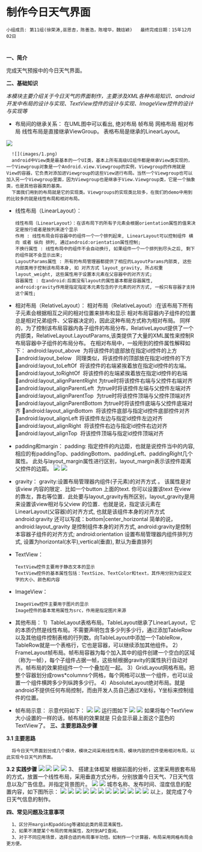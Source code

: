 # 制作今日天气界面

    小组成员: 第11组(徐荣涛,巫思杏，陈善浩，陈增华，魏焓颖)   最终完成日期：15年12月02日
# 

**一、简介**

完成天气预报中的今日天气界面。

**二、基础知识**

*本模块主要介绍关于今日天气的界面制作，主要涉及XML各种布局知识、android开发中布局的设计与实现、TextView控件的设计与实现、ImageView控件的设计与实现等*

* 布局间的继承关系：
	  在UML图中可以看出, 绝对布局 帧布局 网格布局 相对布局 线性布局是直接继承ViewGroup。
	  表格布局是继承的LinearLayout。
	  
![](images/1.jpg)

	  ![](images/1.png)
      android中View类是最基本的一个UI类，基本上所有高级UI组件都是继承View类实现的，一个Viewgroup对象是一个Android.view.Viewgroup的实例，Viewgroup的作用就是View的容器，它负责对添加进Viewgroup的这些View进行布局。当然一个Viewgroup也可以加入另一个Viewgroup里面，因为Viewgroup也是继承于View.Viewgroup类，它是一个抽象类，也是其他容器类的基类。
	  下面我们用到的布局就是它的实现类。Viewgroups的实现类比较多，在我们的demo中用到的比较多的就是线性布局和相对布局。

* 线性布局（LinearLayout）：

      线性布局（LinearLayout）：在该布局下的所有子元素会根据orientation属性的值来决定是按行或者是按列来逐个显示
	  作用 : 线性布局会将容器中的组件一个一个排列起来, LinearLayout可以控制组件 横向 或者 纵向 排列, 通过android:orientation属性控制;
	  不换行属性 : 线性布局中的组件不会自动换行, 如果组件一个一个排列到尽头之后, 剩下的组件就不会显示出来;
	  LayoutParams属性 : 所有的布局管理器都提供了相应的LayoutParams内部类, 这些内部类用于控制该布局本身, 如 对齐方式 layout_gravity, 所占权重 layout_weight, 这些属性用于设置本元素在父容器中的对齐方式;
	  容器属性 : 在android:后面没有layout的属性基本都是容器属性, android:gravity作用是指定指定本元素包含的子元素的对齐方式, 一般只有容器才支持这个属性;
      
* 相对布局（RelativeLayout）：
		相对布局（RelativeLayout）:在该布局下所有子元素会根据相互之间的相对位置来排布和显示
		相对布局容器内子组件的位置总是相对兄弟组件、父容器决定的，因此这种布局方式称为相对布局。
		同样的，为了控制该布局容器内各子组件的布局分布，RelativeLayout提供了一个内部类，RelativeLayout.LayoutParams,该类提供了大量的XML属性来控制R布局容器中子组件的布局分布。
		在相对布局中，一般用到的控件属性解释如下：
		android:layout_above  为将该控件的底部放在指定id控件的上方
		android:layout_below   同理类似，将该控件的顶部放在指定id控件的下方
		android:layout_toLeftOf  将该控件的右端紧挨着放在指定id控件的左端。
		android:layout_toRightOf  将该控件的左端紧挨着放在指定id控件的右端
		android:layout_alignParentRight 为true时将该控件右端与父控件右端对齐
		android:layout_alignParentLeft  为true时将该控件左端与父控件左端对齐
		android:layout_alignParentTop  为true时将该控件顶端与父控件顶端对齐
		android:layout_alignParentBottom 为true时将该控件底端与父控件底端对齐
		android:layout_alignBottom  将该控件底部与指定id控件底部控件对齐
		android:layout_alignLeft 将该控件左边与指定id控件左边对齐
		android:layout_alignRight  将该控件右边与指定id控件右边对齐
		android:layout_alignTop  将该控件顶端与指定id控件顶端对齐

* padding和margin：
		padding: 指定控件的内边距，也就是说控件当中的内容,相应的有paddingTop、paddingBottom、paddingLeft、paddingRight几个属性。
		此处与layout_margin属性进行区别，layout_margin表示该控件距离父控件的边距。
			  ![](images/3.png)
        ![](images/1.jpg)
* gravity：
		gravity:设置布局管理器内组件(子元素)的对齐方式 。
		该属性是对该view 内容的限定．比如一个button 上面的text. 你可以设置该text 在view的靠左，靠右等位置．此处要与layout_gravity有所区别，layout_gravity是用来设置该view相对与父view 的位置．也就是说，指定该元素在LinearLayout(父容器)的对齐方式, 也就是该组件本身的对齐方式
		android:gravity 还可以写成：bottom|center_horizontal
		简单的说，android:layout_gravity 是控制组件本身的对齐方式, android:gravity是控制本容器子组件的对齐方式;
		android:orientation 设置布局管理器内组件排列方式, 设置为horizontal(水平),vertical(垂直), 默认为垂直排列

* TextView：
      
      TextView控件主要用于静态文本的显示
      TextView控件的基本属性包括：TextSize、TextColor和text，其作用分别为设定文字的大小、颜色和内容


* ImageView：

      ImageView控件主要用于图片的显示
      Image控件的基本常用属性为src，作用是指定图片来源   
* 其他布局：
	  1）TableLayout表格布局。TableLayout继承了LinearLayout，它的本质仍然是线性布局。不需要声明包含多少列多少行，通过添加TableRow以及其他组件控制表格的行列数。向TableLayout中添加一个TableRow，TableRow就是一个表格行，它也是容器，可以继续添加其他组件。
	  2）FrameLayout帧布局。帧布局容器为每个加入其中的组件创建一个空白的区域（称为一帧），每个子组件占据一帧，这些帧根据gravity的属性执行自动对齐。帧布局的效果把组件一个一个叠加在一起。
	  3）GridLayout网格布局。把整个容器划分成rows*columns个网格，每个网格可以放一个组件，也可以设置一个组件横跨多少列纵跨多少行。
	  4）AbsoluteLayout绝对布局。就是android不提供任何布局控制，而由开发人员自己通过X坐标，Y坐标来控制组件的位置。

* 帧布局示意：
	  示意代码如下：
	  ![](images/5.png)
	  	  ![](images/5.png)
	  运行图如下
	  ![](images/4.png)
	  	  ![](images/4.png)
	  如果将每个TextView大小设置的一样的话，帧布局的效果就是 只会显示最上面这个蓝色的TextView了。
**三、主要思路及步骤**

**3.1 主要思路**

	  将今日天气界面划分成几个模块，模块之间采用线性布局，模块内部的控件使用相对布局，以此实现今日天气的界面。

**3.2 实践步骤**
	  ![](images/11.png)
	  ![](images/12.png)
	  ![](images/13.png)
	  ![](images/14.png)
	  3、 搭建主体框架
	  根据前面的分析，这里采用嵌套布局的方式，放置一个线性布局，采用垂直方式分布，分别放置今日天气、7日天气信息以及广告信息。并指定背景图片。
	  ![](images/15.png)
	  ![](images/16.png)
	  城市名称、发布时间、湿度信息的配置内容，如下图所示：
	  ![](images/17.png)
	  ![](images/18.png)
	  ![](images/19.png)
	  ![](images/20.png)
	  ![](images/21.png)
	  ![](images/22.png)
	  ![](images/23.png)
	  ![](images/24.png)
	  ![](images/25.png)
	  ![](images/26.png)
	  ![](images/27.png)
	  ![](images/28.png)
	  以上，就完成了今日天气信息的制作。
	  
**四、常见问题及注意事项**

	  1、区分开margin和padding等诸如此类的易混淆属性。
	  2、如果不清楚某个布局的常用属性，及时到API查阅。
	  3、对于不同应用场景，选择合适的布局事半功倍。如制作一个计算器，布局采用网格布局会更方便。
